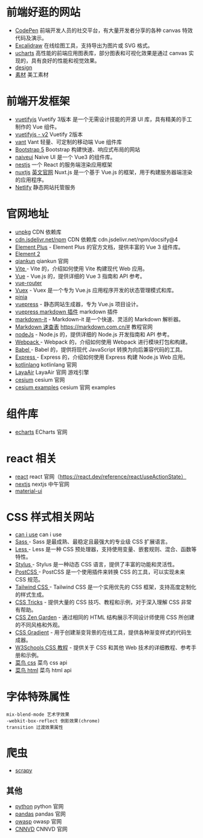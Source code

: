 # 前端好逛的网站
- [CodePen](https://codepen.io/) 前端开发人员的社交平台，有大量开发者分享的各种 canvas 特效代码及演示。
- [Excalidraw](https://excalidraw.com/)  在线绘图工具，支持导出为图片或 SVG 格式。
- [ucharts](https://www.ucharts.cn/) 高性能的前端应用图表库，部分图表和可视化效果是通过 canvas 实现的，具有良好的性能和视觉效果。
- [design](https://design.dev/)
- [素材](https://www.meigong8.com/) 美工素材

# 前端开发框架
- [vuetifyjs](http://www.vuetifyjs.cn/) Vuetify 3版本 是一个无需设计技能的开源 UI 库，具有精美的手工制作的 Vue 组件。
- [vuetifyjs - v2](https://v2.vuetifyjs.com/) Vuetify 2版本
- [vant](https://vant-ui.github.io/vant/#/zh-CN) Vant 轻量、可定制的移动端 Vue 组件库
- [Bootstrap 5](https://v5.bootcss.com/docs/getting-started/introduction/) Bootstrap 构建快速、响应式布局的网站
- [naiveui](https://www.naiveui.com/zh-CN/light/docs/introduction) Naive UI 是一个 Vue3 的组件库。
- [nestjs](https://nextjs.org/docs) 一个 React 的服务端渲染应用框架
- [nuxtjs](https://www.nuxtjs.cn/) [英文官网](https://nuxtjs.org/) Nuxt.js 是一个基于 Vue.js 的框架，用于构建服务器端渲染的应用程序。
- [Netlify]() 静态网站托管服务

# 官网地址
- [unpkg](https://unpkg.com/) CDN 依赖库
- [cdn.jsdelivr.net/npm](https://cdn.jsdelivr.net/npm) CDN 依赖库 cdn.jsdelivr.net/npm/docsify@4
- [Element Plus](https://element-plus.org/) - Element Plus 的官方文档，提供丰富的 Vue 3 组件库。
- [Element 2](https://element.eleme.io/#/zh-CN)
- [qiankun](https://qiankun.umijs.org/zh) qiankun 官网
- [Vite ](https://cn.vite.dev/config/) - Vite 的，介绍如何使用 Vite 构建现代 Web 应用。
- [Vue](https://cn.vuejs.org/guide/quick-start.html) - Vue.js 的，提供详细的 Vue 3 指南和 API 参考。
- [vue-router](https://router.vuejs.org/zh/introduction)
- [Vuex](https://vuex.vuejs.org/zh/introduction.html) - Vuex 是一个专为 Vue.js 应用程序开发的状态管理模式和库。
- [pinia](https://pinia.web3doc.top/)
- [vuepress](https://vuepress.vuejs.org/zh/guide/introduction.html#vitepress) - 静态网站生成器，专为 Vue.js 项目设计。
- [vuepress markdown 插件](https://marketplace.vuejs.press/zh/plugins/markdown) markdown 插件
- [markdown-it](https://markdown-it.github.io/) - Markdown-it 是一个快速、灵活的 Markdown 解析器。
- [Markdown 速查表](https://markdown.com.cn/cheat-sheet.html)  https://markdown.com.cn/# 教程官网
- [nodeJs](https://nodejs.org/en/docs/) - Node.js 的，提供详细的 Node.js 开发指南和 API 参考。
- [Webpack ](https://webpack.js.org/) - Webpack 的，介绍如何使用 Webpack 进行模块打包和构建。
- [Babel ](https://babeljs.io/) - Babel 的，提供将现代 JavaScript 转换为向后兼容代码的工具。
- [Express ](https://expressjs.com/) - Express 的，介绍如何使用 Express 构建 Node.js Web 应用。
- [kotlinlang](https://kotlinlang.org/docs/multiplatform.html#android-and-ios-applications) kotlinlang 官网
- [LayaAir](https://layaair.layabox.com/#/) LayaAir 官网 游戏引擎
- [cesium](https://cesium.com/learn/cesiumjs-learn/) cesium 官网
- [cesium examples](https://sandcastle.cesium.com/) cesium 官网 examples

# 组件库
- [echarts](https://echarts.apache.org/examples/zh/index.html) ECharts 官网

# react 相关
- [react](https://reactjs.org/) react 官网（https://react.dev/reference/react/useActionState）
- [nextjs](https://nextjscn.org/docs) nextjs 中午官网
- [material-ui](https://mui.com/material-ui)   

# CSS 样式相关网站
- [can i use](https://caniuse.com/) can i use
- [Sass ](https://sass-lang.com/) - Sass 是最成熟、最稳定且最强大的专业级 CSS 扩展语言。
- [Less ](http://lesscss.org/) - Less 是一种 CSS 预处理器，支持使用变量、嵌套规则、混合、函数等特性。
- [Stylus ](http://styluslang.com/) - Stylus 是一种动态 CSS 语言，提供了丰富的功能和灵活性。
- [PostCSS ](https://postcss.org/) - PostCSS 是一个使用插件来转换 CSS 的工具，可以实现未来 CSS 规范。
- [Tailwind CSS ](https://tailwindcss.com/) - Tailwind CSS 是一个实用优先的 CSS 框架，支持高度定制化的样式生成。
- [CSS Tricks](https://css-tricks.com/) - 提供大量的 CSS 技巧、教程和示例，对于深入理解 CSS 非常有帮助。
- [CSS Zen Garden](http://www.csszengarden.com/) - 通过相同的 HTML 结构展示不同设计师使用 CSS 所创建的不同风格和外观。
- [CSS Gradient](https://cssgradient.io/) - 用于创建渐变背景的在线工具，提供各种渐变样式的代码生成器。
- [W3Schools CSS 教程](https://www.w3schools.com/css/) - 提供关于 CSS 和其他 Web 技术的详细教程、参考手册和示例。
- [菜鸟 css](https://www.runoob.com/cssref/css-selectors.html) 菜鸟 css api
- [菜鸟 html](https://www.runoob.com/tags/tag-figcaption.html) 菜鸟 html api

# 字体特殊属性
```
mix-blend-mode 艺术字效果
-webkit-box-reflect 倒影效果(chrome)
transition 过渡效果属性
```
# 爬虫
- [scrapy](https://docs.scrapy.org/en/latest/)

## 其他
- [python](https://www.python.org/) python 官网
- [pandas](https://pandas.pydata.org/docs/) pandas 官网
- [owasp](https://owasp.org/) owasp 官网
- [CNNVD](https://www.cnnvd.org.cn/home/childHome) CNNVD 官网